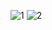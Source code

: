 ![1](https://github.com/KrzysztofBojarczuk/movie-reviews/assets/69596796/edbb2be9-fd73-4f1e-80ca-961e9f617209)
![2](https://github.com/KrzysztofBojarczuk/movie-reviews/assets/69596796/06bbd412-3d15-4726-b9fa-a97d529d69da)

